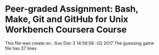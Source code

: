# Peer-graded Assignment: Bash, Make, Git and GitHub for Unix Workbench Coursera Course
This file was create on : 
Sun Dec  3 14:56:56 -02 2017
The guessing game file has 
37
lines
